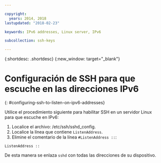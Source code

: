 ```yaml
---

copyright:
  years: 2014, 2018
lastupdated: "2018-02-23"

keywords: IPv6 addresses, Linux server, IPv6

subcollection: ssh-keys

---
```


{:shortdesc: .shortdesc}
{:new_window: target="_blank"}

# Configuración de SSH para que escuche en las direcciones IPv6
{: #configuring-ssh-to-listen-on-ipv6-addresses}

Utilice el procedimiento siguiente para habilitar SSH en un servidor Linux para que escuche en IPv6:
1. Localice el archivo: /etc/ssh/sshd_config.
2. Localice la línea que contiene `ListenAddress`.
3. Elimine el comentario de la línea `#ListenAddress ::`:
```
ListenAddress ::
```

De esta manera se enlaza `sshd` con todas las direcciones de su dispositivo.
